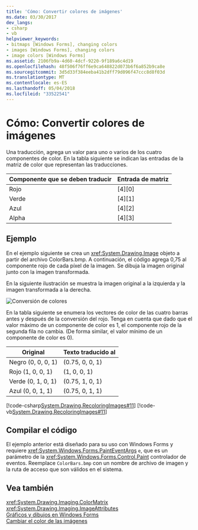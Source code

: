 ```yaml
---
title: 'Cómo: Convertir colores de imágenes'
ms.date: 03/30/2017
dev_langs:
- csharp
- vb
helpviewer_keywords:
- bitmaps [Windows Forms], changing colors
- images [Windows Forms], changing colors
- image colors [Windows Forms]
ms.assetid: 2106fb9a-4d60-4dcf-9220-9f189a6c4d19
ms.openlocfilehash: 48f506f76ff6e9ca648822d073b6f6a852b9ca8e
ms.sourcegitcommit: 3d5d33f384eeba41b2dff79d096f47ccc8d8f03d
ms.translationtype: MT
ms.contentlocale: es-ES
ms.lasthandoff: 05/04/2018
ms.locfileid: "33522541"
---
```

# <a name="how-to-translate-image-colors"></a>Cómo: Convertir colores de imágenes
Una traducción, agrega un valor para uno o varios de los cuatro componentes de color. En la tabla siguiente se indican las entradas de la matriz de color que representan las traducciones.  
  
|Componente que se deben traducir|Entrada de matriz|  
|--------------------------------|------------------|  
|Rojo|[4][0]|  
|Verde|[4][1]|  
|Azul|[4][2]|  
|Alpha|[4][3]|  
  
## <a name="example"></a>Ejemplo  
 En el ejemplo siguiente se crea un <xref:System.Drawing.Image> objeto a partir del archivo ColorBars.bmp. A continuación, el código agrega 0,75 al componente rojo de cada píxel de la imagen. Se dibuja la imagen original junto con la imagen transformada.  
  
 En la siguiente ilustración se muestra la imagen original a la izquierda y la imagen transformada a la derecha.  
  
 ![Conversión de colores](../../../../docs/framework/winforms/advanced/media/colortrans2.png "colortrans2")  
  
 En la tabla siguiente se enumera los vectores de color de las cuatro barras antes y después de la conversión del rojo. Tenga en cuenta que dado que el valor máximo de un componente de color es 1, el componente rojo de la segunda fila no cambia. (De forma similar, el valor mínimo de un componente de color es 0).  
  
|Original|Texto traducido al|  
|--------------|----------------|  
|Negro (0, 0, 0, 1)|(0.75, 0, 0, 1)|  
|Rojo (1, 0, 0, 1)|(1, 0, 0, 1)|  
|Verde (0, 1, 0, 1)|(0.75, 1, 0, 1)|  
|Azul (0, 0, 1, 1)|(0.75, 0, 1, 1)|  
  
 [!code-csharp[System.Drawing.RecoloringImages#11](../../../../samples/snippets/csharp/VS_Snippets_Winforms/System.Drawing.RecoloringImages/CS/Class1.cs#11)]
 [!code-vb[System.Drawing.RecoloringImages#11](../../../../samples/snippets/visualbasic/VS_Snippets_Winforms/System.Drawing.RecoloringImages/VB/Class1.vb#11)]  
  
## <a name="compiling-the-code"></a>Compilar el código  
 El ejemplo anterior está diseñado para su uso con Windows Forms y requiere <xref:System.Windows.Forms.PaintEventArgs> `e`, que es un parámetro de la <xref:System.Windows.Forms.Control.Paint> controlador de eventos. Reemplace `ColorBars.bmp` con un nombre de archivo de imagen y la ruta de acceso que son válidos en el sistema.  
  
## <a name="see-also"></a>Vea también  
 <xref:System.Drawing.Imaging.ColorMatrix>  
 <xref:System.Drawing.Imaging.ImageAttributes>  
 [Gráficos y dibujos en Windows Forms](../../../../docs/framework/winforms/advanced/graphics-and-drawing-in-windows-forms.md)  
 [Cambiar el color de las imágenes](../../../../docs/framework/winforms/advanced/recoloring-images.md)
